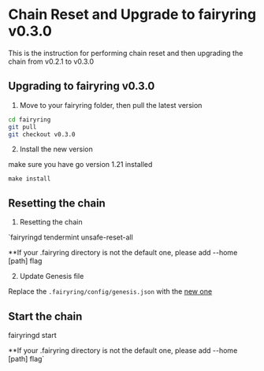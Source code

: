 # Chain Reset and Upgrade to fairyring v0.3.0

This is the instruction for performing chain reset and then upgrading the chain from v0.2.1 to v0.3.0

## Upgrading to fairyring v0.3.0

1. Move to your fairyring folder, then pull the latest version

```bash
cd fairyring
git pull
git checkout v0.3.0
```

2. Install the new version

make sure you have go version 1.21 installed

`make install`

## Resetting the chain

1. Resetting the chain

`fairyringd tendermint unsafe-reset-all

**If your .fairyring directory is not the default one, please add --home [path] flag

2. Update Genesis file

Replace the `.fairyring/config/genesis.json` with the [new one](https://github.com/Fairblock/fairyring/blob/main/networks/testnets/fairytest-3/genesis.json)

## Start the chain

fairyringd start

**If your .fairyring directory is not the default one, please add --home [path] flag`
